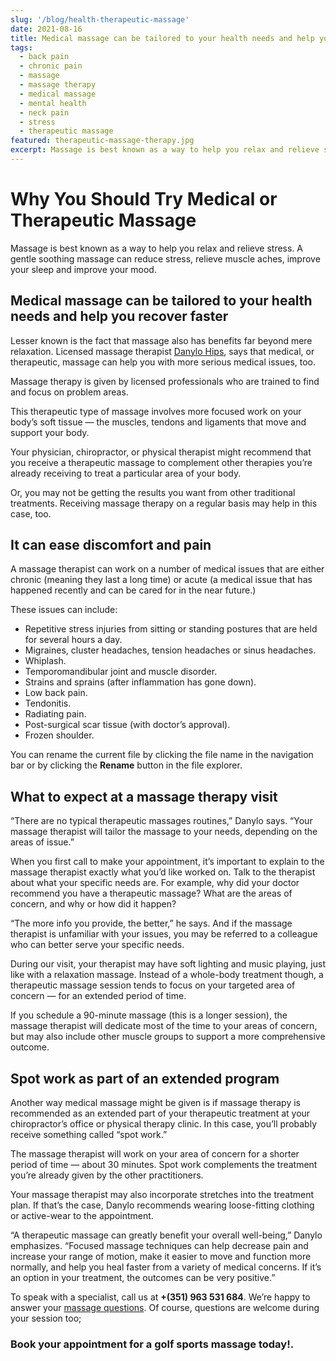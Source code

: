 ```yaml
---
slug: '/blog/health-therapeutic-massage'
date: 2021-08-16
title: Medical massage can be tailored to your health needs and help you recover faster.
tags:
  - back pain
  - chronic pain
  - massage
  - massage therapy
  - medical massage
  - mental health
  - neck pain
  - stress
  - therapeutic massage
featured: therapeutic-massage-therapy.jpg
excerpt: Massage is best known as a way to help you relax and relieve stress.  A gentle soothing massage can reduce stress, relieve muscle aches, improve your sleep and improve your mood.
---
```


# Why You Should Try Medical or Therapeutic Massage

Massage is best known as a way to help you relax and relieve stress. A gentle soothing massage can reduce stress, relieve muscle aches, improve your sleep and improve your mood.

## Medical massage can be tailored to your health needs and help you recover faster

Lesser known is the fact that massage also has benefits far beyond mere relaxation. Licensed massage therapist [Danylo Hips](https://www.algarvehomemassageandbeauty.com/about-us/#staffDanylo), says that medical, or therapeutic, massage can help you with more serious medical issues, too.

Massage therapy is given by licensed professionals who are trained to find and focus on problem areas.

This therapeutic type of massage involves more focused work on your body’s soft tissue — the muscles, tendons and ligaments that move and support your body.

Your physician, chiropractor, or physical therapist might recommend that you receive a therapeutic massage to complement other therapies you’re already receiving to treat a particular area of your body.

Or, you may not be getting the results you want from other traditional treatments. Receiving massage therapy on a regular basis may help in this case, too.

## It can ease discomfort and pain

A massage therapist can work on a number of medical issues that are either chronic (meaning they last a long time) or acute (a medical issue that has happened recently and can be cared for in the near future.)

These issues can include:

- Repetitive stress injuries from sitting or standing postures that are held for several hours a day.
- Migraines, cluster headaches, tension headaches or sinus headaches.
- Whiplash.
- Temporomandibular joint and muscle disorder.
- Strains and sprains (after inflammation has gone down).
- Low back pain.
- Tendonitis.
- Radiating pain.
- Post-surgical scar tissue (with doctor’s approval).
- Frozen shoulder.

You can rename the current file by clicking the file name in the navigation bar or by clicking the **Rename** button in the file explorer.

## What to expect at a massage therapy visit

“There are no typical therapeutic massages routines,” Danylo says. “Your massage therapist will tailor the massage to your needs, depending on the areas of issue.”

When you first call to make your appointment, it’s important to explain to the massage therapist exactly what you’d like worked on. Talk to the therapist about what your specific needs are. For example, why did your doctor recommend you have a therapeutic massage? What are the areas of concern, and why or how did it happen?

“The more info you provide, the better,” he says. And if the massage therapist is unfamiliar with your issues, you may be referred to a colleague who can better serve your specific needs.

During our visit, your therapist may have soft lighting and music playing, just like with a relaxation massage. Instead of a whole-body treatment though, a therapeutic massage session tends to focus on your targeted area of concern — for an extended period of time.

If you schedule a 90-minute massage (this is a longer session), the massage therapist will dedicate most of the time to your areas of concern, but may also include other muscle groups to support a more comprehensive outcome.

## Spot work as part of an extended program

Another way medical massage might be given is if massage therapy is recommended as an extended part of your therapeutic treatment at your chiropractor’s office or physical therapy clinic. In this case, you’ll probably receive something called “spot work.”

The massage therapist will work on your area of concern for a shorter period of time — about 30 minutes. Spot work complements the treatment you’re already given by the other practitioners.

Your massage therapist may also incorporate stretches into the treatment plan. If that’s the case, Danylo recommends wearing loose-fitting clothing or active-wear to the appointment.

“A therapeutic massage can greatly benefit your overall well-being,” Danylo emphasizes. “Focused massage techniques can help decrease pain and increase your range of motion, make it easier to move and function more normally, and help you heal faster from a variety of medical concerns. If it’s an option in your treatment, the outcomes can be very positive.”

To speak with a specialist, call us at **+(351) 963 531 684**. We’re happy to answer your [massage questions](https://www.algarvehomemassageandbeauty.com/prices-massage). Of course, questions are welcome during your session too;

### Book your appointment for a golf sports massage today!.

